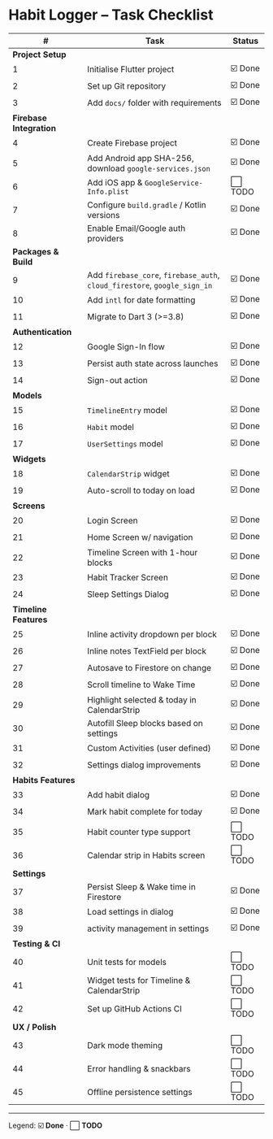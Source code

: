 # Habit Logger – Task Checklist

| # | Task | Status |
|---|------|--------|
| **Project Setup** |||
| 1 | Initialise Flutter project | ☑️ Done |
| 2 | Set up Git repository | ☑️ Done |
| 3 | Add `docs/` folder with requirements | ☑️ Done |
| **Firebase Integration** |||
| 4 | Create Firebase project | ☑️ Done |
| 5 | Add Android app SHA-256, download `google-services.json` | ☑️ Done |
| 6 | Add iOS app & `GoogleService-Info.plist` | ⬜ TODO |
| 7 | Configure `build.gradle` / Kotlin versions | ☑️ Done |
| 8 | Enable Email/Google auth providers | ☑️ Done |
| **Packages & Build** |||
| 9 | Add `firebase_core`, `firebase_auth`, `cloud_firestore`, `google_sign_in` | ☑️ Done |
| 10 | Add `intl` for date formatting | ☑️ Done |
| 11 | Migrate to Dart 3 (>=3.8) | ☑️ Done |
| **Authentication** |||
| 12 | Google Sign-In flow | ☑️ Done |
| 13 | Persist auth state across launches | ☑️ Done |
| 14 | Sign-out action | ☑️ Done |
| **Models** |||
| 15 | `TimelineEntry` model | ☑️ Done |
| 16 | `Habit` model | ☑️ Done |
| 17 | `UserSettings` model | ☑️ Done |
| **Widgets** |||
| 18 | `CalendarStrip` widget | ☑️ Done |
| 19 | Auto-scroll to today on load | ☑️ Done |
| **Screens** |||
| 20 | Login Screen | ☑️ Done |
| 21 | Home Screen w/ navigation | ☑️ Done |
| 22 | Timeline Screen with 1-hour blocks | ☑️ Done |
| 23 | Habit Tracker Screen | ☑️ Done |
| 24 | Sleep Settings Dialog | ☑️ Done |
| **Timeline Features** |||
| 25 | Inline activity dropdown per block | ☑️ Done |
| 26 | Inline notes TextField per block | ☑️ Done |
| 27 | Autosave to Firestore on change | ☑️ Done |
| 28 | Scroll timeline to Wake Time | ☑️ Done |
| 29 | Highlight selected & today in CalendarStrip | ☑️ Done |
| 30 | Autofill Sleep blocks based on settings | ☑️ Done |
| 31 | Custom Activities (user defined) | ☑️ Done |
| 32 | Settings dialog improvements | ☑️ Done |
| **Habits Features** |||
| 33 | Add habit dialog | ☑️ Done |
| 34 | Mark habit complete for today | ☑️ Done |
| 35 | Habit counter type support | ⬜ TODO |
| 36 | Calendar strip in Habits screen | ⬜ TODO |
| **Settings** |||
| 37 | Persist Sleep & Wake time in Firestore | ☑️ Done |
| 38 | Load settings in dialog | ☑️ Done |
| 39 | activity management in settings | ☑️ Done |
| **Testing & CI** |||
| 40 | Unit tests for models | ⬜ TODO |
| 41 | Widget tests for Timeline & CalendarStrip | ⬜ TODO |
| 42 | Set up GitHub Actions CI | ⬜ TODO |
| **UX / Polish** |||
| 43 | Dark mode theming | ⬜ TODO |
| 44 | Error handling & snackbars | ⬜ TODO |
| 45 | Offline persistence settings | ⬜ TODO |

---

Legend: ☑️ **Done** · ⬜ **TODO** 